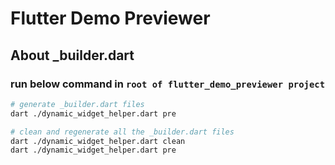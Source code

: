 # Flutter Demo Previewer

## About _builder.dart

### run below command in `root of flutter_demo_previewer project`

```bash
# generate _builder.dart files
dart ./dynamic_widget_helper.dart pre

# clean and regenerate all the _builder.dart files
dart ./dynamic_widget_helper.dart clean
dart ./dynamic_widget_helper.dart pre
```

